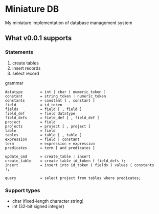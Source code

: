 # Miniature DB

My miniature implementation of database management system

## What v0.0.1 supports

### Statements

1. create tables
2. insert records
3. select record

grammar

```text
datatype        = int | char ( numeric_token )
constant        = string_token | numeric_token
constants       = constant [ , constant ]
field           = id_token
fields          = field [ , field ]
field_def       = field datatype
field_defs      = field_def [ , field_def ]
project         = field
projects        = project [ , project ]
table           = field
tables          = table [ , table ]
expression      = field | constant
term            = expression = expression
predicates      = term [ and predicates ]

update_cmd      = create_table | insert
create_table    = create table id_token ( field_defs );
insert          = insert into id_token ( fields ) values ( constants );

query           = select project from tables where predicates;
```

### Support types

- char (fixed-length character string)
- int  (32-bit signed integer)
